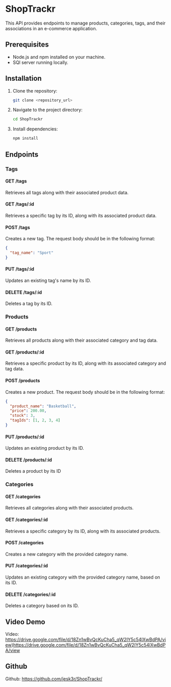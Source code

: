 # ShopTrackr

This API provides endpoints to manage products, categories, tags, and their associations in an e-commerce application.

## Prerequisites

- Node.js and npm installed on your machine.
- SQl server running locally.

## Installation

1. Clone the repository:

   ```bash
   git clone <repository_url>
   ```

2. Navigate to the project directory:

   ```bash
   cd ShopTrackr
   ```

3. Install dependencies:

   ```bash
   npm install
   ```


## Endpoints

### Tags

#### GET /tags

Retrieves all tags along with their associated product data.

#### GET /tags/:id

Retrieves a specific tag by its ID, along with its associated product data.

#### POST /tags

Creates a new tag. The request body should be in the following format:
```json
{
  "tag_name": "Sport"
}
```
#### PUT /tags/:id

Updates an existing tag's name by its ID.

#### DELETE /tags/:id

Deletes a tag by its ID.

### Products

#### GET /products

Retrieves all products along with their associated category and tag data.

#### GET /products/:id

Retrieves a specific product by its ID, along with its associated category and tag data.

#### POST /products

Creates a new product. The request body should be in the following format:
```json
{
  "product_name": "Basketball",
  "price": 200.00,
  "stock": 3,
  "tagIds": [1, 2, 3, 4]
}
```

#### PUT /products/:id

Updates an existing product by its ID.

#### DELETE /products/:id

Deletes a product by its ID

### Categories

#### GET /categories

Retrieves all categories along with their associated products.

#### GET /categories/:id

Retrieves a specific category by its ID, along with its associated products.

#### POST /categories

Creates a new category with the provided category name.

#### PUT /categories/:id

Updates an existing category with the provided category name, based on its ID.

#### DELETE /categories/:id

Deletes a category based on its ID.

## Video Demo

Video: https://drive.google.com/file/d/18Zn1wBvQcKuCha5_qW2IY5c54lXwBdPA/view)https://drive.google.com/file/d/18Zn1wBvQcKuCha5_qW2IY5c54lXwBdPA/view

## Github

Github: https://github.com/jesk3r/ShopTrackr/
